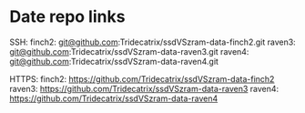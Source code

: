 # Date repo links

SSH:
finch2: git@github.com:Tridecatrix/ssdVSzram-data-finch2.git
raven3: git@github.com:Tridecatrix/ssdVSzram-data-raven3.git
raven4: git@github.com:Tridecatrix/ssdVSzram-data-raven4.git

HTTPS:
finch2: https://github.com/Tridecatrix/ssdVSzram-data-finch2
raven3: https://github.com/Tridecatrix/ssdVSzram-data-raven3
raven4: https://github.com/Tridecatrix/ssdVSzram-data-raven4